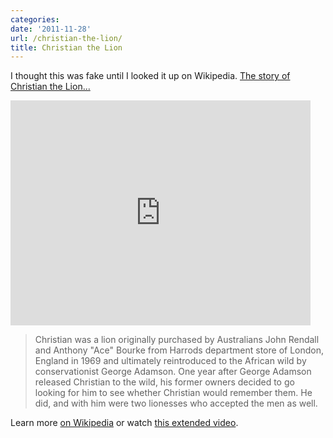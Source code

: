 ```yaml
---
categories:
date: '2011-11-28'
url: /christian-the-lion/
title: Christian the Lion
---
```


I thought this was fake until I looked it up on Wikipedia. <a href="https://www.youtube.com/watch?v=ZDZaWgf_bk0">The story of Christian the Lion...</a>

<iframe class="alignc" width="480" height="360" src="https://www.youtube.com/embed/ZDZaWgf_bk0?rel=0" frameborder="0" allowfullscreen></iframe>

<blockquote>Christian was a lion originally purchased by Australians John Rendall and Anthony "Ace" Bourke from Harrods department store of London, England in 1969 and ultimately reintroduced to the African wild by conservationist George Adamson. One year after George Adamson released Christian to the wild, his former owners decided to go looking for him to see whether Christian would remember them. He did, and with him were two lionesses who accepted the men as well.</blockquote>

Learn more <a href="http://en.wikipedia.org/wiki/Christian_the_lion">on Wikipedia</a> or watch <a href="https://www.youtube.com/watch?v=cvCjyWp3rEk">this extended video</a>.